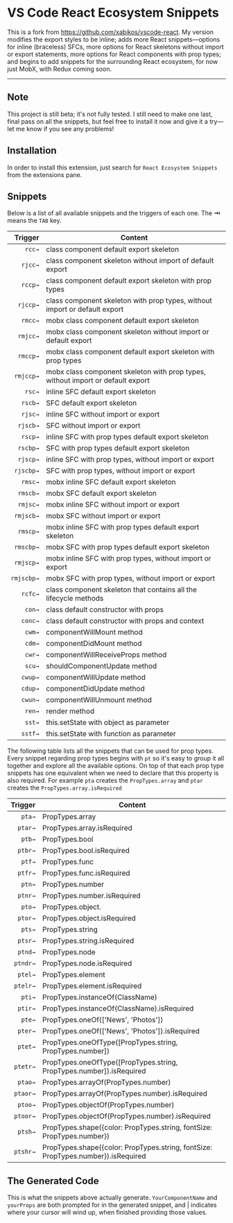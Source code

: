 # VS Code React Ecosystem Snippets

This is a fork from https://github.com/xabikos/vscode-react. My version modifies the export styles to be inline; adds more React snippets—options for inline (braceless) SFCs, more options for React skeletons without import or export statements, more options for React components with prop types; and begins to add snippets for the surrounding React ecosystem, for now just MobX, with Redux coming soon.

---

## Note

This project is still beta; it's not fully tested.  I still need to make one last, final pass on all the snippets, but feel free to install it now
and give it a try—let me know if you see any problems!

## Installation

In order to install this extension, just search for `React Ecosystem Snippets` from the extensions pane.


## Snippets

Below is a list of all available snippets and the triggers of each one. The **⇥** means the `TAB` key.

| Trigger   | Content |
| -------:  | ------- |
| `rcc→`    | class component default export skeleton |
| `rjcc→`   | class component skeleton without import of default export |
| `rccp→`   | class component default export skeleton with prop types |
| `rjccp→`  | class component skeleton with prop types, without import or default export |
| `rmcc→`   | mobx class component default export skeleton |
| `rmjcc→`  | mobx class component skeleton without import or default export |
| `rmccp→`  | mobx class component default export skeleton with prop types |
| `rmjccp→` | mobx class component skeleton with prop types, without import or default export |
| `rsc→`    | inline SFC default export skeleton |
| `rscb→`   | SFC default export skeleton |
| `rjsc→`   | inline SFC without import or export |
| `rjscb→`  | SFC without import or export |
| `rscp→`   | inline SFC with prop types default export skeleton |
| `rscbp→`  | SFC with prop types default export skeleton |
| `rjscp→`  | inline SFC with prop types, without import or export |
| `rjscbp→` | SFC with prop types, without import or export |
| `rmsc→`   | mobx inline SFC default export skeleton |
| `rmscb→`  | mobx SFC default export skeleton |
| `rmjsc→`  | mobx inline SFC without import or export |
| `rmjscb→` | mobx SFC without import or export |
| `rmscp→`  | mobx inline SFC with prop types default export skeleton |
| `rmscbp→` | mobx SFC with prop types default export skeleton |
| `rmjscp→` | mobx inline SFC with prop types, without import or export |
| `rmjscbp→`| mobx SFC with prop types, without import or export |
| `rcfc→`   | class component skeleton that contains all the lifecycle methods |
| `con→`    | class default constructor with props|
| `conc→`   | class default constructor with props and context |
| `cwm→`    | componentWillMount method |
| `cdm→`    | componentDidMount method |
| `cwr→`    | componentWillReceiveProps method |
| `scu→`    | shouldComponentUpdate method |
| `cwup→`   | componentWillUpdate method |
| `cdup→`   | componentDidUpdate method |
| `cwun→`   | componentWillUnmount method |
| `ren→`    | render method |
| `sst→`    | this.setState with object as parameter |
| `sstf→`   | this.setState with function as parameter |

The following table lists all the snippets that can be used for prop types.
Every snippet regarding prop types begins with ```pt``` so it's easy to group it all together and explore all the available options.
On top of that each prop type snippets has one equivalent when we need to declare that this property is also required.
For example ```pta``` creates the ```PropTypes.array``` and ```ptar``` creates the ```PropTypes.array.isRequired```

| Trigger  | Content |
| -------: | ------- |
| `pta→`   | PropTypes.array |
| `ptar→`  | PropTypes.array.isRequired |
| `ptb→`   | PropTypes.bool |
| `ptbr→`  | PropTypes.bool.isRequired |
| `ptf→`   | PropTypes.func |
| `ptfr→`  | PropTypes.func.isRequired |
| `ptn→`   | PropTypes.number |
| `ptnr→`  | PropTypes.number.isRequired |
| `pto→`   | PropTypes.object. |
| `ptor→`  | PropTypes.object.isRequired |
| `pts→`   | PropTypes.string |
| `ptsr→`  | PropTypes.string.isRequired |
| `ptnd→`  | PropTypes.node |
| `ptndr→` | PropTypes.node.isRequired |
| `ptel→`  | PropTypes.element |
| `ptelr→` | PropTypes.element.isRequired |
| `pti→`   | PropTypes.instanceOf(ClassName) |
| `ptir→`  | PropTypes.instanceOf(ClassName).isRequired |
| `pte→`   | PropTypes.oneOf(['News', 'Photos']) |
| `pter→`  | PropTypes.oneOf(['News', 'Photos']).isRequired |
| `ptet→`  | PropTypes.oneOfType([PropTypes.string, PropTypes.number]) |
| `ptetr→` | PropTypes.oneOfType([PropTypes.string, PropTypes.number]).isRequired |
| `ptao→`  | PropTypes.arrayOf(PropTypes.number) |
| `ptaor→` | PropTypes.arrayOf(PropTypes.number).isRequired |
| `ptoo→`  | PropTypes.objectOf(PropTypes.number) |
| `ptoor→` | PropTypes.objectOf(PropTypes.number).isRequired |
| `ptsh→`  | PropTypes.shape({color: PropTypes.string, fontSize: PropTypes.number}) |
| `ptshr→` | PropTypes.shape({color: PropTypes.string, fontSize: PropTypes.number}).isRequired |


## The Generated Code

This is what the snippets above actually generate. `YourComponentName` and `yourProps` are both prompted for in the generated snippet, and | indicates where your cursor will wind up, when finished providing those values.


